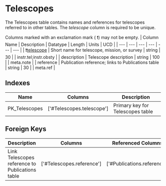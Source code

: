 # Telescopes
The Telescopes table contains names and references for telescopes referred to in other tables. The *telescope* column is required to be unique.


Columns marked with an exclamation mark ( :exclamation:) may not be empty.
| Column Name | Description | Datatype | Length | Units  | UCD |
| --- | --- | --- | --- | --- | --- |
| :exclamation:<u>telescope</u> | Short name for telescope, mission, or survey | string | 30 |  | instr.tel;instr.obsty  |
| description | Telescope description | string | 100 |  | meta.note  |
| reference | Publication reference; links to Publications table | string | 30 |  | meta.ref  |

## Indexes
| Name | Columns | Description |
| --- | --- | --- |
| PK_Telescopes | ['#Telescopes.telescope'] | Primary key for Telescopes table |

## Foreign Keys
| Description | Columns | Referenced Columns |
| --- | --- | --- |
| Link Telescopes reference to Publications table | ['#Telescopes.reference'] | ['#Publications.reference'] |
